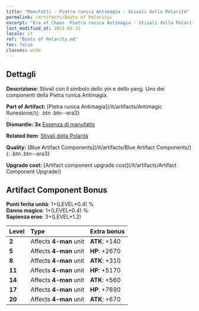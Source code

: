 ```yaml
---
title: "Manufatti - Pietra runica Antimagia - Stivali della Polarità"
permalink: /artifacts/Boots of Polarity/
excerpt: "Era of Chaos  Pietra runica Antimagia - Stivali della Polarità. Stivali con il simbolo dello yin e dello yang. Uno dei componenti della Pietra runica Antimagia."
last_modified_at: 2021-03-31
locale: it
ref: "Boots of Polarity.md"
toc: false
classes: wide
---
```




## Dettagli

 **Descrizione:** Stivali con il simbolo dello yin e dello yang. Uno dei componenti della Pietra runica Antimagia.

 **Part of Artifact:** [Pietra runica Antimagia](/it/artifacts/Antimagic Runestone/){: .btn .btn--era3}

 **Dismantle: 3x** [Essenza di manufatto](/it/Items/con_905/)

 **Related Item**: [Stivali della Polarità](/it/Items/art_120/)

 **Quality:** [Blue Artifact Components](/it/artifacts/Blue Artifact Components/){: .btn .btn--era3}

 **Upgrade cost:** [Artifact component upgrade cost](/it/artifacts/Artifact Component Upgrade/)

## Artifact Component Bonus

  **Punti ferita unità**: 1+(LEVEL\*0.4) %<br/>**Danno magico**: 1+(LEVEL\*0.4) %<br/>**Sapienza eroe**: 3+(LEVEL\*1.2)

  |  Level  | Type |    Extra bonus  | 
  |:--------|:-----|:----------------| 
  | **2** | Affects **4-man** unit | **ATK**: +140 | 
  | **5** | Affects **4-man** unit | **HP**: +2670 | 
  | **8** | Affects **4-man** unit | **ATK**: +310 | 
  | **11** | Affects **4-man** unit | **HP**: +5170 | 
  | **14** | Affects **4-man** unit | **ATK**: +560 | 
  | **17** | Affects **4-man** unit | **HP**: +7690 | 
  | **20** | Affects **4-man** unit | **ATK**: +670 | 
